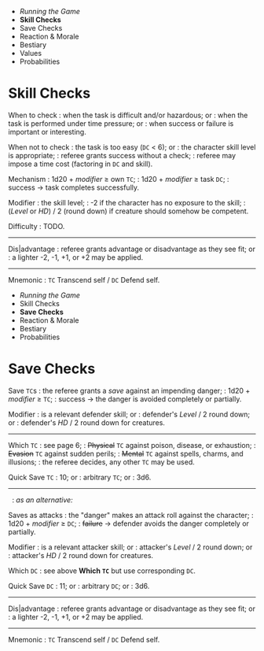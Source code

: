 
<!-- .margin.compass -->
* _Running the Game_
* **Skill Checks**
* Save Checks
* Reaction & Morale
* Bestiary
* Values
* Probabilities


# Skill Checks

When to check
: when the task is difficult and/or hazardous; or
: when the task is performed under time pressure; or
: when success or failure is important or interesting.

When not to check
: the task is too easy (`DC` < 6); or
: the character skill level is appropriate;
: referee grants success without a check;
: referee may impose a time cost (factoring in `DC` and skill).

Mechanism
: 1d20 + _modifier_ ≥ own `TC`;
: 1d20 + _modifier_ ≥ task `DC`;
: success → task completes successfully.

Modifier
: the skill level;
: -2 if the character has no exposure to the skill;
: (_Level_ or _HD_) / 2 (round down) if creature should somehow be competent.

Difficulty
: TODO.

<hr/>

Dis|advantage
: referee grants advantage or disadvantage as they see fit; or
: a lighter -2, -1, +1, or +2 may be applied.

<hr/>

Mnemonic
: `TC` Transcend self / `DC` Defend self.


<!-- PAGE BREAK rchecks -->


<!-- .margin.compass -->
* _Running the Game_
* Skill Checks
* **Save Checks**
* Reaction & Morale
* Bestiary
* Probabilities


# Save Checks

Save `TC`s
: the referee grants a _save_ against an impending danger;
: 1d20 + _modifier_ ≥ `TC`;
: success → the danger is avoided completely or partially.

Modifier
: is a relevant defender skill; or
: defender's _Level_ / 2 round down; or
: defender's _HD_ / 2 round down for creatures.

<hr/>

Which `TC`
: see page 6;
: ~~Physical~~ `TC` against poison, disease, or exhaustion;
: ~~Evasion~~ `TC` against sudden perils;
: ~~Mental~~ `TC` against spells, charms, and illusions;
: the referee decides, any other `TC` may be used.

Quick Save `TC`
: 10; or
: arbitrary `TC`; or
: 3d6.

<hr/>

<!-- .with-preamble -->
&nbsp;
: _as an alternative:_

Saves as attacks
: the "danger" makes an attack roll against the character;
: 1d20 + _modifier_ ≥ `DC`;
: ~~failure~~ → defender avoids the danger completely or partially.

Modifier
: is a relevant attacker skill; or
: attacker's _Level_ / 2 round down; or
: attacker's _HD_ / 2 round down for creatures.

Which `DC`
: see above **Which `TC`** but use corresponding `DC`.

Quick Save `DC`
: 11; or
: arbitrary `DC`; or
: 3d6.

<hr/>

Dis|advantage
: referee grants advantage or disadvantage as they see fit; or
: a lighter -2, -1, +1, or +2 may be applied.

<hr/>

Mnemonic
: `TC` Transcend self / `DC` Defend self.

